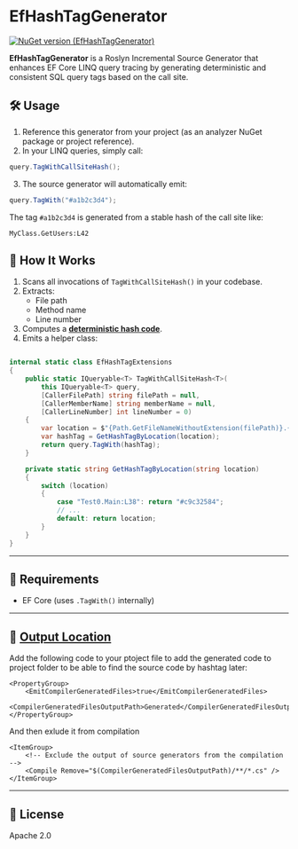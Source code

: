 ﻿# EfHashTagGenerator

[![NuGet version (EfHashTagGenerator)](https://img.shields.io/nuget/v/EfHashTagGenerator.svg?style=flat-square)](https://www.nuget.org/packages/EfHashTagGenerator/)

**EfHashTagGenerator** is a Roslyn Incremental Source Generator that enhances EF Core LINQ query tracing by generating deterministic and consistent SQL query tags based on the call site. 


## 🛠 Usage

1. Reference this generator from your project (as an analyzer NuGet package or project reference).
2. In your LINQ queries, simply call:

```csharp
query.TagWithCallSiteHash();
```

3. The source generator will automatically emit:

```csharp
query.TagWith("#a1b2c3d4");
```

The tag `#a1b2c3d4` is generated from a stable hash of the call site like:

```
MyClass.GetUsers:L42
```

## 🔧 How It Works

1. Scans all invocations of `TagWithCallSiteHash()` in your codebase.
2. Extracts:
   - File path
   - Method name
   - Line number
3. Computes a **[deterministic hash code](https://andrewlock.net/why-is-string-gethashcode-different-each-time-i-run-my-program-in-net-core/)**.
4. Emits a helper class:

```csharp

internal static class EfHashTagExtensions
{
    public static IQueryable<T> TagWithCallSiteHash<T>(
        this IQueryable<T> query,
        [CallerFilePath] string filePath = null,
        [CallerMemberName] string memberName = null,
        [CallerLineNumber] int lineNumber = 0)
    {
        var location = $"{Path.GetFileNameWithoutExtension(filePath)}.{memberName}:L{lineNumber}";
        var hashTag = GetHashTagByLocation(location);
        return query.TagWith(hashTag);
    }

    private static string GetHashTagByLocation(string location)
    {
        switch (location)
        {
            case "Test0.Main:L38": return "#c9c32584";
            // ...
            default: return location;
        }
    }
}
```

---

## 📝 Requirements

- EF Core (uses `.TagWith()` internally)

---

## 📂 [Output Location](https://andrewlock.net/creating-a-source-generator-part-6-saving-source-generator-output-in-source-control/)

Add the following code to your ptoject file to add the generated code to project folder to be able to find the source code by hashtag later:

```
<PropertyGroup>
    <EmitCompilerGeneratedFiles>true</EmitCompilerGeneratedFiles>
    <CompilerGeneratedFilesOutputPath>Generated</CompilerGeneratedFilesOutputPath>
</PropertyGroup>
```

And then exlude it from compilation

```
<ItemGroup>
    <!-- Exclude the output of source generators from the compilation -->
    <Compile Remove="$(CompilerGeneratedFilesOutputPath)/**/*.cs" />
</ItemGroup>
```

---

## 📃 License

Apache 2.0
